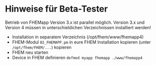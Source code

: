 # Hinweise für Beta-Tester

Betrieb von FHEMapp Version 3.x ist parallel möglich. Version 3.x und Version 4 müssen in unterschieldichen Verzeichnissen installiert werden!
* Installation in separatem Verzeichnis (/opt/fhem/www/fhemapp4)
* FHEM-Modul `02_FHEMAPP.pm` in eure FHEM Installation kopieren (unter `/opt/fhem/FHEM/...`) kopieren
* FHEM neu starten
* Device in FHEM definieren `defmod myapp fhemapp ./www/fhemapp4`